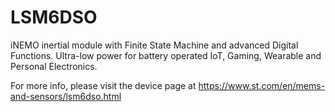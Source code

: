 # LSM6DSO

iNEMO inertial module with Finite State Machine and advanced Digital Functions. Ultra-low power for battery operated IoT, Gaming, Wearable and Personal Electronics.

For more info, please visit the device page at https://www.st.com/en/mems-and-sensors/lsm6dso.html


